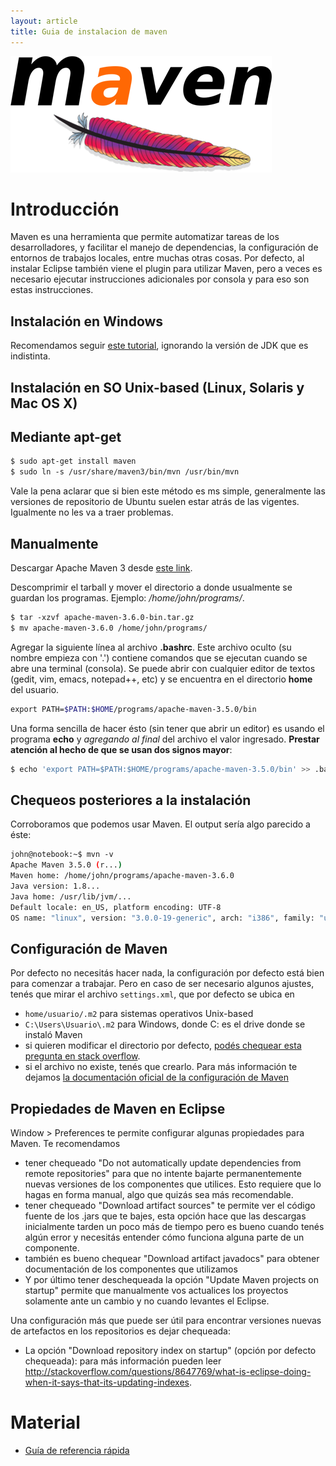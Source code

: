 ```yaml
---
layout: article
title: Guia de instalacion de maven
---
```


![image](../../img/languages/mavenLogo.png)

# Introducción

Maven es una herramienta que permite automatizar tareas de los desarrolladores, y facilitar el manejo de dependencias, la configuración de entornos de trabajos locales, entre muchas otras cosas. Por defecto, al instalar Eclipse también viene el plugin para utilizar Maven, pero a veces es necesario ejecutar instrucciones adicionales por consola y para eso son estas instrucciones.

## Instalación en Windows

Recomendamos seguir [este tutorial](https://www.mkyong.com/maven/how-to-install-maven-in-windows/), ignorando la versión de JDK que es indistinta.

## Instalación en SO Unix-based (Linux, Solaris y Mac OS X)

## Mediante apt-get

```bash
$ sudo apt-get install maven
$ sudo ln -s /usr/share/maven3/bin/mvn /usr/bin/mvn
```

Vale la pena aclarar que si bien este método es ms simple, generalmente las versiones de repositorio de Ubuntu suelen estar  atrás de las vigentes. Igualmente no les va a traer problemas.

## Manualmente

Descargar Apache Maven 3 desde [este link](http://apache.dattatec.com/maven/maven-3/3.6.0/binaries/apache-maven-3.6.0-bin.tar.gz).

Descomprimir el tarball y mover el directorio a donde usualmente se guardan los programas. Ejemplo: */home/john/programs/*.

```bash
$ tar -xzvf apache-maven-3.6.0-bin.tar.gz
$ mv apache-maven-3.6.0 /home/john/programs/
```

Agregar la siguiente línea al archivo **.bashrc**. Este archivo oculto (su nombre empieza con '.') contiene comandos que se ejecutan cuando se abre una terminal (consola). Se puede abrir con cualquier editor de textos (gedit, vim, emacs, notepad++, etc) y se encuentra en el directorio **home** del usuario.

```bash
export PATH=$PATH:$HOME/programs/apache-maven-3.5.0/bin
```

Una forma sencilla de hacer ésto (sin tener que abrir un editor) es usando el programa **echo** y *agregando al final* del archivo el valor ingresado. **Prestar atención al hecho de que se usan dos signos mayor**:

```bash
$ echo 'export PATH=$PATH:$HOME/programs/apache-maven-3.5.0/bin' >> .bashrc
```

## Chequeos posteriores a la instalación

Corroboramos que podemos usar Maven. El output sería algo parecido a éste:

```bash
john@notebook:~$ mvn -v
Apache Maven 3.5.0 (r...)
Maven home: /home/john/programs/apache-maven-3.6.0
Java version: 1.8...
Java home: /usr/lib/jvm/...
Default locale: en_US, platform encoding: UTF-8
OS name: "linux", version: "3.0.0-19-generic", arch: "i386", family: "unix"
```

## Configuración de Maven

Por defecto no necesitás hacer nada, la configuración por defecto está bien para comenzar a trabajar. Pero en caso de ser necesario algunos ajustes, tenés que mirar el archivo `settings.xml`, que por defecto se ubica en

- `home/usuario/.m2` para sistemas operativos Unix-based
- `C:\Users\Usuario\.m2` para Windows, donde C: es el drive donde se instaló Maven 
-  si quieren modificar el directorio por defecto, [podés chequear esta pregunta en stack overflow](https://stackoverflow.com/questions/16649420/how-to-specify-an-alternate-location-for-the-m2-folder-or-settings-xml-permanen).
-  si el archivo no existe, tenés que crearlo. Para más información te dejamos [la documentación oficial de la configuración de Maven](https://maven.apache.org/settings.html)

## Propiedades de Maven en Eclipse

Window &gt; Preferences te permite configurar algunas propiedades para Maven. Te recomendamos

- tener chequeado "Do not automatically update dependencies from remote repositories" para que no intente bajarte permanentemente nuevas versiones de los componentes que utilices. Esto requiere que lo hagas en forma manual, algo que quizás sea más recomendable.
- tener chequeado "Download artifact sources" te permite ver el código fuente de los .jars que te bajes, esta opción hace que las descargas inicialmente tarden un poco más de tiempo pero es bueno cuando tenés algún error y necesitás entender cómo funciona alguna parte de un componente.
- también es bueno chequear "Download artifact javadocs" para obtener documentación de los componentes que utilizamos
- Y por último tener deschequeada la opción "Update Maven projects on startup" permite que manualmente vos actualices los proyectos solamente ante un cambio y no cuando levantes el Eclipse.

Una configuración más que puede ser útil para encontrar versiones nuevas de artefactos en los repositorios es dejar chequeada:

- La opción "Download repository index on startup" (opción por defecto chequeada): para más información pueden leer <http://stackoverflow.com/questions/8647769/what-is-eclipse-doing-when-it-says-that-its-updating-indexes>.

# Material

- [Guía de referencia rápida](https://maven.apache.org/guides/MavenQuickReferenceCard.pdf)
